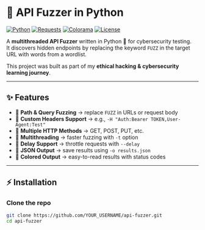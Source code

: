 # 🚀 API Fuzzer in Python

[![Python](https://img.shields.io/badge/Python-3.8%2B-blue.svg)](https://www.python.org/)
[![Requests](https://img.shields.io/badge/Requests-Library-green.svg)](https://docs.python-requests.org/)
[![Colorama](https://img.shields.io/badge/Colorama-Colored%20Output-yellow.svg)](https://pypi.org/project/colorama/)
[![License](https://img.shields.io/badge/License-MIT-red.svg)](LICENSE)

A **multithreaded API Fuzzer** written in Python 🐍 for cybersecurity testing.  
It discovers hidden endpoints by replacing the keyword `FUZZ` in the target URL with words from a wordlist.  

This project was built as part of my **ethical hacking & cybersecurity learning journey**.  

---

## ✨ Features
- 🔹 **Path & Query Fuzzing** → replace `FUZZ` in URLs or request body  
- 🔹 **Custom Headers Support** → e.g., `-H "Auth:Bearer TOKEN,User-Agent:Test"`  
- 🔹 **Multiple HTTP Methods** → GET, POST, PUT, etc.  
- 🔹 **Multithreading** → faster fuzzing with `-t` option  
- 🔹 **Delay Support** → throttle requests with `--delay`  
- 🔹 **JSON Output** → save results using `-o results.json`  
- 🔹 **Colored Output** → easy-to-read results with status codes  

---

## ⚡ Installation

### Clone the repo
```bash
git clone https://github.com/YOUR_USERNAME/api-fuzzer.git
cd api-fuzzer
